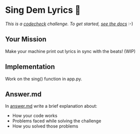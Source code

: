 
# Sing Dem Lyrics :troll:

*This is a [codecheck](https://app.code-check.io/openchallenges) challenge. To get started, [see the docs](https://code-check.github.io/docs/en)* :-)  

## Your Mission
Make your machine print out lyrics in sync with the beats!
(WIP)

## Implementation
Work on the sing() function in app.py.

## Answer.md
In [answer.md](answer.md) write a brief explanation about:
- How your code works
- Problems faced while solving the challenge
- How you solved those problems
